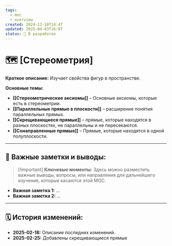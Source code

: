 ```yaml
---
tags:
  - moc
  - overview
created: 2024-12-18T14:47
updated: 2025-04-03T16:07
status: 🚧 В разработке
---
```


# 🗺️ **[Стереометрия]**

**Краткое описание:**  Изучает свойства фигур в пространстве.

**Основные темы:**

- **[[Стереометрические аксиомы]]** – Основные аксиомы, которые есть в стереометрии.
- **[[Параллельные прямые в плоскости]]** – расширение понятия параллельных прямых.
- **[[Скрещивающиеся прямые]]** – прямые, которые находятся в разных плоскостях, не параллельны и не пересекаются.
- **[[Сонаправленные прямые]]** – Прямые, которые находятся в одной полуплоскости.

---

## 📌 **Важные заметки и выводы:**

> [!important] **Ключевые моменты:** Здесь можно разместить важные выводы, вопросы, или направления для дальнейшего изучения, которые касаются этой MOC.

- **Важная заметка 1:** ...
- **Важная заметка 2:** ...

---

## 🗓️ **История изменений:**

- **2025-02-18:**  Описание последних изменений.
- **2025-02-25:**  Добавлены скрещивающиеся прямые